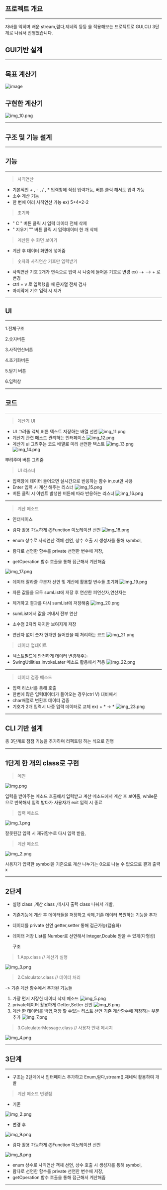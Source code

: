 프로젝트 개요
-
---
자바를 익히며 배운 stream,람다,제네릭 등등 을 적용해보는 프로젝트로 GUI,CLI 3단계로 나눠서 진행했습니다.

GUI기반 설계
-
---
목표 계산기
-
![image](https://github.com/user-attachments/assets/def131d8-644f-4511-8866-14281eb2b099)

구현한 계산기
-
![img_10.png](img/img_10.png)


---
구조 및 기능 설계
-
---
기능
-
---
>사칙연산
-   기본적인 + , - , / , * 입력창에 직접 입력가능, 버튼 클릭 해서도 입력 가능
- 소수 계산 기능
- 한 번에 여러 사칙연산 가능 ex) 5+4*2-2
>초기화
-  " C " 버튼 클릭 시 입력 데이터 전체 삭제
-  " 지우기 "" 버튼 클릭 시 입력데이터 한 개 삭제
>계산된 수 화면 보이기
- 계산 후 데이터 화면에 넣어줌
>숫자와 사칙연산 기호만 입력받기
-  사칙연산 기호 2개가 연속으로 입력 시 나중에 들어온 기호로 변경 ex) -+ --> + 로 변경 
-  ctrl + v 로 입력했을 때 문자열 전체 검사
-  마지막에 기호 입력 시 제거

---

UI
-
---

1.전체구조

2.숫자버튼

3.사직연산버튼

4.초기화버튼

5.닫기 버튼

6.입력창

---

코드
-

---

> 계산기 UI

- UI 그려줄 객체,버튼 텍스트 저장하는 배열 선언
![img_11.png](img/img_11.png)
-  계산기 관련 메소드 관리하는 인터페이스
   ![img_12.png](img/img_12.png)
- 계산기 ui 그려주는 코드 배열로 미리 선언한 텍스트
![img_13.png](img/img_13.png)
![img_14.png](img/img_14.png)

뿌려주며 버튼 그려줌

> UI 리스너 
- 입력창에 데이터 들어오면 실시간으로 반응하는 함수 in,out만 사용
- Enter 입력 시 계산 해주는 리스너
![img_15.png](img/img_15.png)
- 버튼 클릭 시 이벤트 발생한 버튼에 따라 반응하는 리스너
  ![img_16.png](img/img_16.png)


---

> 계산 메소드

- 인터페이스
- 람다 활용 가능하게 @Function 이노테이션 선언
![img_18.png](img/img_18.png)

- enum 상수로 사칙연산 객체 선언, 상수 호출 시 생성자를 통해 symbol,
- 람다로 선언한 함수를 private 선언한 변수에 저장,
- getOperation 함수 호출을 통해 접근해서 계산해줌

![img_17.png](img/img_17.png)

- 데이터 잘라줄 구분자 선언 및 계산에 활용할 변수들 초기화
![img_19.png](img/img_19.png)

- 자른 값들을 모두 sumList에 저장 후 연산한 피연산자,연산자는 
- 제거하고 결과를 다시 sumList에 저장해줌
![img_20.png](img/img_20.png)

- sumList에서 값을 꺼내서 전부 연산
- 소수점 2자리 까지만 보여지게 저장
- 연산자 없이 숫자 한개만 들어왔을 떄 처리하는 코드
![img_21.png](img/img_21.png)

> 데이터 업데이트

- 텍스트필드에 안전하게 데이터 변경해주는 
- SwingUtilities.invokeLater 메소드 활용해서 적용
![img_22.png](img/img_22.png)

---

> 데이터 검증 메소드

- 입력 리스너를 통해 호출
- 한번에 많은 입력데이터가 들어오는 경우(ctrl V) 대비해서
- char배열로 변환후 데이터 검증 
- 기호가 2개 입력시 나중 입력 데이터로 교체 ex) + * -> *
![img_23.png](img/img_23.png)

---

CLI 기반 설계 
-

총 3단계로 점점 기능을 추가하며 리펙토링 하는 식으로 진행

---

1단계 한 개의 class로 구현    
-
> 메인  

![img.png](img/img.png)

입력을 받아주는 메소드 호출해서 입력받고 계산 메소드에서 계산 후 보여줌,
while문 으로 반복해서 입력 받다가 사용자가 exit 입력 시 종료

> 입력 메소드

![img_1.png](img/img_1.png)

잘못된값 입력 시 재귀함수로 다시 입력 받음, 

> 계산 메소드

![img_2.png](img/img_2.png)

사용자가 입력한 symbol을 기준으로 계산 나누기는 0으로 나눌 수 없으므로 결과 출력 x

---

2단계 
-
- 실행 class ,계산 class ,메시지 출력 class 나눠서 개발, 
- 기존기능에 계산 후 데이터들을 저장하고 삭제,기존 데이터 복원하는 기능을 추가
- 데이터를 private 선언 getter,setter 통해 접근가능(캡슐화)
- 데이터 저장 List를 Number로 선언해서 Integer,Double 받을 수 있게(다형성)

  구조 

>1.App.class // 계산기 실행

![img_3.png](img/img_3.png)

>2.Calculator.class // 데이터 처리 

-> 기존 계산 함수에서 추가된 기능들

1. 가장 먼저 저장한 데이터 삭제 메소드
![img_5.png](img/img_5.png)
2. private데이터 활용하게 Getter,Setter 선언
![img_6.png](img/img_6.png)
3. 계산 한 데이터를 백업,저장 할 수있는 리스트 선언 기존 계산함수에 저장하는 부분 추가
![img_7.png](img/img_7.png)

>3.CalculatorMessage.class // 사용자 안내 메시지 

![img_4.png](img/img_4.png)

---
3단계 
-
-----

- 구조는 2단계에서 인터페이스 추가하고 Enum,람다,stream(),제네릭 활용하여 개발

>계산 메소드 변경점

- 기존

![img_2.png](img/img_2.png)
- 변경 후

![img_9.png](img/img_9.png)
- 람다 활용 가능하게 @Function 이노테이션 선언

![img_8.png](img/img_8.png)
- enum 상수로 사칙연산 객체 선언, 상수 호출 시 생성자를 통해 symbol,
- 람다로 선언한 함수를 private 선언한 변수에 저장, 
- getOperation 함수 호출을 통해 접근해서 계산해줌

---

>
